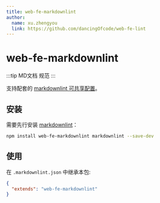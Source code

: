 ```yaml
---
title: web-fe-markdownlint
author:
  name: xu.zhengyou
  link: https://github.com/dancingOfcode/web-fe-lint
---
```


# web-fe-markdownlint

:::tip
MD文档 规范
:::

支持配套的 [markdownlint 可共享配置](https://www.npmjs.com/package/markdownlint#optionsconfig)。

## 安装

需要先行安装 [markdownlint](https://www.npmjs.com/package/markdownlint)：

```bash
npm install web-fe-markdownlint markdownlint --save-dev
```

## 使用

在 `.markdownlint.json` 中继承本包:

```json
{
  "extends": "web-fe-markdownlint"
}
```
